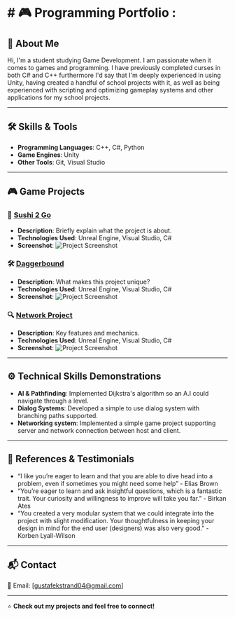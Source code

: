 <h1> # 🎮 Programming Portfolio :</h2>

## 👋 About Me
Hi, I'm a student studying Game Development. I am passionate when it comes to games and programming.
I have previously completed curses in both C# and C++ furthermore I'd say that I'm deeply experienced in using Unity,
having created a handful of school projects with it,
as well as being experienced with scripting and optimizing gameplay systems and other applications for my school projects.

---

## 🛠 Skills & Tools
- **Programming Languages**: C++, C#, Python
- **Game Engines**: Unity
- **Other Tools**: Git, Visual Studio

---

## 🎮 Game Projects
### 🚀 [Sushi 2 Go](https://github.com/yourusername/project1)
- **Description**: Briefly explain what the project is about.
- **Technologies Used**: Unreal Engine, Visual Studio, C#
- **Screenshot**:
  ![Project Screenshot]((https://github.com/psycho0403/psycho0403/blob/main/Sushi_2_Go_Banner))

### 🛠️ [Daggerbound](https://github.com/yourusername/project2)
- **Description**: What makes this project unique?
- **Technologies Used**: Unreal Engine, Visual Studio, C#
- **Screenshot**:
  ![Project Screenshot]((https://github.com/psycho0403/psycho0403/blob/main/DaggerboundBanner.png))

### 🔍 [Network Project]([(https://github.com/psycho0403/NetworkProject)])
- **Description**: Key features and mechanics.
- **Technologies Used**: Unreal Engine, Visual Studio, C#
- **Screenshot**:
  ![Project Screenshot]((https://github.com/psycho0403/psycho0403/blob/main/NetworkProject_showcasePicture))

---

## ⚙️ Technical Skills Demonstrations
- **AI & Pathfinding**: Implemented Dijkstra's algorithm so an A.I could navigate through a level.
- **Dialog Systems**: Developed a simple to use dialog system with branching paths supported.
- **Networking system**: Implemented a simple game project supporting server and network connection between host and client.

---

## 📢 References & Testimonials
- “I like you’re eager to learn and that you are able to dive head into a problem, even if sometimes you might need some help” - Elias Brown
- “You’re eager to learn and ask insightful questions, which is a fantastic trait. Your curiosity and willingness to improve will take you far.” - Birkan Ates
- “You created a very modular system that we could integrate into the project with slight modification. Your thoughtfulness in keeping your design in mind for the end user (designers) was also very good.” - Korben Lyall-Wilson

---

## 📬 Contact
📧 Email: [gustafekstrand04@gmail.com] 

---

⭐ **Check out my projects and feel free to connect!**

